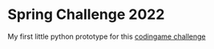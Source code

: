 # Spring Challenge 2022

My first little python prototype for this [codingame challenge](https://www.codingame.com/ide/challenge/spring-challenge-2022)
